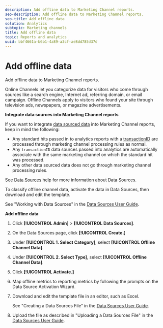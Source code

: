 ```yaml
---
description: Add offline data to Marketing Channel reports.
seo-description: Add offline data to Marketing Channel reports.
seo-title: Add offline data
solution: Analytics
subtopic: Marketing channels
title: Add offline data
topic: Reports and analytics
uuid: bbf4661a-b6b1-4a89-a3cf-ae8dd785d37d
---
```


# Add offline data

Add offline data to Marketing Channel reports.

Online Channels let you categorize data for visitors who come through sources like a search engine, Internet ad, referring domain, or email campaign. Offline Channels apply to visitors who found your site through television ads, newspapers, or magazine advertisements.

**Integrate data sources into Marketing Channel reports**

If you want to integrate [data sourced data](https://marketing.adobe.com/resources/help/en_US/sc/datasources/index.html?f=c_faq) into Marketing Channel reports, keep in mind the following:

* Any standard hits passed in to analytics reports with a [transactionID](https://marketing.adobe.com/resources/help/en_US/sc/datasources/index.html?f=c_Transaction_ID) are processed through marketing channel processing rules as normal. 
* Any `transactionID` data sources passed into analytics are automatically associate with the same marketing channel on which the standard hit was processed. 
* Any other data sourced data does not go through marketing channel processing rules.

See [Data Sources](https://marketing.adobe.com/resources/help/en_US/sc/datasources/index.html) help for more information about Data Sources.

To classify offline channel data, activate the data in Data Sources, then download and edit the template.

See "Working with Data Sources" in the [Data Sources User Guide](https://marketing.adobe.com/resources/help/en_US/sc/datasources/index.html).

**Add offline data** 

1. Click **[!UICONTROL Admin]** > **[!UICONTROL Data Sources]**.
1. On the Data Sources page, click **[!UICONTROL Create.]**
1. Under **[!UICONTROL 1. Select Category]**, select **[!UICONTROL Offline Channel Data]**.
1. Under **[!UICONTROL 2. Select Type]**, select **[!UICONTROL Offline Channel Data]**.
1. Click **[!UICONTROL Activate.]**
1. Map offline metrics to reporting metrics by following the prompts on the Data Source Activation Wizard.
1. Download and edit the template file in an editor, such as Excel.

   See "Creating a Data Sources File" in the [Data Sources User Guide](https://marketing.adobe.com/resources/help/en_US/sc/datasources/index.html). 

1. Upload the file as described in "Uploading a Data Sources File" in the [Data Sources User Guide](https://marketing.adobe.com/resources/help/en_US/sc/datasources/index.html).
